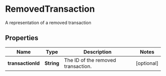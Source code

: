 

# RemovedTransaction

A representation of a removed transaction

## Properties

| Name | Type | Description | Notes |
|------------ | ------------- | ------------- | -------------|
|**transactionId** | **String** | The ID of the removed transaction. |  [optional] |



